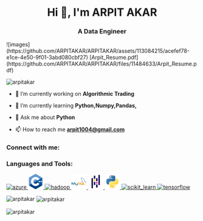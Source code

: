 <h1 align="center">Hi 👋, I'm ARPIT AKAR</h1>
<h3 align="center">A Data Engineer</h3>
![images](https://github.com/ARPITAKAR/ARPITAKAR/assets/113084215/acefef78-e1ce-4e50-9f01-3abd080cbf27)
[Arpit_Resume.pdf](https://github.com/ARPITAKAR/ARPITAKAR/files/11484633/Arpit_Resume.pdf)

<p align="left"> <img src="https://komarev.com/ghpvc/?username=arpitakar&label=Profile%20views&color=0e75b6&style=flat" alt="arpitakar" /> </p>

- 🔭 I’m currently working on **Algorithmic Trading**

- 🌱 I’m currently learning **Python,Numpy,Pandas,**

- 💬 Ask me about **Python**

- 📫 How to reach me **arpit1004@gmail.com**

<h3 align="left">Connect with me:</h3>
<p align="left">
</p>

<h3 align="left">Languages and Tools:</h3>
<p align="left"> <a href="https://azure.microsoft.com/en-in/" target="_blank" rel="noreferrer"> <img src="https://www.vectorlogo.zone/logos/microsoft_azure/microsoft_azure-icon.svg" alt="azure" width="40" height="40"/> </a> <a href="https://www.w3schools.com/cpp/" target="_blank" rel="noreferrer"> <img src="https://raw.githubusercontent.com/devicons/devicon/master/icons/cplusplus/cplusplus-original.svg" alt="cplusplus" width="40" height="40"/> </a> <a href="https://hadoop.apache.org/" target="_blank" rel="noreferrer"> <img src="https://www.vectorlogo.zone/logos/apache_hadoop/apache_hadoop-icon.svg" alt="hadoop" width="40" height="40"/> </a> <a href="https://www.mysql.com/" target="_blank" rel="noreferrer"> <img src="https://raw.githubusercontent.com/devicons/devicon/master/icons/mysql/mysql-original-wordmark.svg" alt="mysql" width="40" height="40"/> </a> <a href="https://pandas.pydata.org/" target="_blank" rel="noreferrer"> <img src="https://raw.githubusercontent.com/devicons/devicon/2ae2a900d2f041da66e950e4d48052658d850630/icons/pandas/pandas-original.svg" alt="pandas" width="40" height="40"/> </a> <a href="https://www.python.org" target="_blank" rel="noreferrer"> <img src="https://raw.githubusercontent.com/devicons/devicon/master/icons/python/python-original.svg" alt="python" width="40" height="40"/> </a> <a href="https://scikit-learn.org/" target="_blank" rel="noreferrer"> <img src="https://upload.wikimedia.org/wikipedia/commons/0/05/Scikit_learn_logo_small.svg" alt="scikit_learn" width="40" height="40"/> </a> <a href="https://www.tensorflow.org" target="_blank" rel="noreferrer"> <img src="https://www.vectorlogo.zone/logos/tensorflow/tensorflow-icon.svg" alt="tensorflow" width="40" height="40"/> </a> </p>

<p><img align="left" src="https://github-readme-stats.vercel.app/api/top-langs?username=arpitakar&show_icons=true&locale=en&layout=compact" alt="arpitakar" /></p>

<p>&nbsp;<img align="center" src="https://github-readme-stats.vercel.app/api?username=arpitakar&show_icons=true&locale=en" alt="arpitakar" /></p>

<p><img align="center" src="https://github-readme-streak-stats.herokuapp.com/?user=arpitakar&" alt="arpitakar" /></p>
